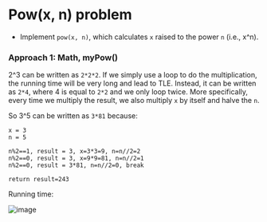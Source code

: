 # Pow(x, n) problem
* Implement `pow(x, n)`, which calculates `x` raised to the power `n` (i.e., x^n).


### Approach 1: Math, myPow()

2^3 can be written as `2*2*2`. If we simply use a loop to do the multiplication, the running time will be very long and lead to TLE. Instead, it can be written as `2*4`, where 4 is equal to `2*2` and we only loop twice. More specifically, every time we multiply the result, we also multiply `x` by itself and halve the `n`.

So 3^5 can be written as `3*81` because:

```
x = 3
n = 5

n%2==1, result = 3, x=3*3=9, n=n//2=2
n%2==0, result = 3, x=9*9=81, n=n//2=1
n%2==0, result = 3*81, n=n//2=0, break

return result=243
```

Running time:

![image](https://user-images.githubusercontent.com/25105806/125179669-3df12780-e1a5-11eb-8976-141d1be7002a.png)


